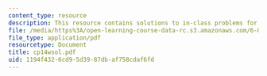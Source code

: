 ```yaml
---
content_type: resource
description: This resource contains solutions to in-class problems for week 14, wednesday.
file: /media/https%3A/open-learning-course-data-rc.s3.amazonaws.com/6-042j-mathematics-for-computer-science-fall-2005/1194f4326cd95d3987dbaf758cdaf6fd_cp14wsol.pdf
file_type: application/pdf
resourcetype: Document
title: cp14wsol.pdf
uid: 1194f432-6cd9-5d39-87db-af758cdaf6fd
---
```

